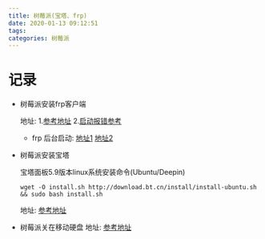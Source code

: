 ```yaml
---
title: 树莓派(宝塔、frp)
date: 2020-01-13 09:12:51
tags:
categories: 树莓派
---
```

# 记录

- 树莓派安装frp客户端

  地址: 
  1.<a href="https://zhuanlan.zhihu.com/p/36156129">参考地址</a>
  2.<a href="https://www.cnblogs.com/h2zZhou/p/10355985.html">启动报错参考</a>
  - frp 后台启动: <a href="https://blog.csdn.net/x7418520/article/details/81077652">地址1</a>
  <a href="https://blog.csdn.net/woaiyaou/article/details/83359799">地址2</a>
  

- 树莓派安装宝塔

  宝塔面板5.9版本linux系统安装命令(Ubuntu/Deepin)

  ```shell
  wget -O install.sh http://download.bt.cn/install/install-ubuntu.sh && sudo bash install.sh
  ```

  地址: <a href="https://www.6fwq.com/641.html">参考地址</a>

 - 树莓派关在移动硬盘
 地址: <a href="https://www.jianshu.com/p/ef23a1b88c22">参考地址</a>